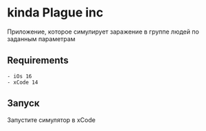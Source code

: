 # kinda Plague inc

Приложение, которое симулирует заражение в группе людей по заданным параметрам 

## Requirements


```
- iOs 16
- xCode 14
```

## Запуск
Запустите симулятор в xCode
